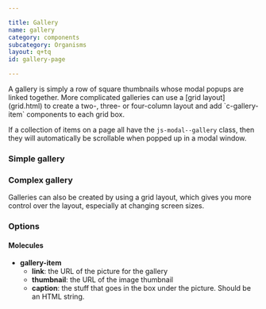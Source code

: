 ```yaml
---

title: Gallery
name: gallery
category: components
subcategory: Organisms
layout: q+tq
id: gallery-page

---
```


<div class="lead"><p>A gallery is simply a row of square thumbnails whose modal popups are linked together. More complicated galleries can use a [grid layout](grid.html) to create a two-, three- or four-column layout and add `c-gallery-item` components to each grid box.</p></div>

If a collection of items on a page all have the `js-modal--gallery` class, then they will automatically be scrollable when popped up in a modal window.

### Simple gallery

<script>
component("gallery-item", {
  "type": "landscape",
  "link": "http://lorempixel.com/1120/840/food/1",
  "thumbnail": "http://lorempixel.com/374/280/food/1"
})+
component("gallery-item", {
  "type": "landscape",
  "link": "http://lorempixel.com/1920/640/food/4",
  "thumbnail": "http://lorempixel.com/374/280/food/4",
  "caption": "<p>The University is in the middle of an unprecedented period of expansion and renewal.</p>"
})+
component("gallery-item", {
  "type": "portrait",
  "link": "http://lorempixel.com/840/1120/food/9",
  "thumbnail": "http://lorempixel.com/280/374/food/9",
  "caption": "<p>The University is in the middle of an unprecedented period of expansion and renewal.</p>"
})+
component("gallery-item", {
  "type": "portrait",
  "link": "http://lorempixel.com/640/1920/food/6",
  "thumbnail": "http://lorempixel.com/280/374/food/6"
})+
component("gallery-item", {
  "type": "portrait",
  "link": "http://lorempixel.com/1920/1920/food/7",
  "thumbnail": "http://lorempixel.com/280/374/food/7",
  "caption": "<p>Our investment in new colleges mean it has never been a better time to join our student body or research groups at York.</p>"
});

</script>

### Complex gallery

Galleries can also be created by using a grid layout, which gives you more control over the layout, especially at changing screen sizes.

<script>
var g1 = {
  "gallery-item": {
    "link": "http://lorempixel.com/1280/1280/food/1",
    "thumbnail": "http://lorempixel.com/280/280/food/1",
    "caption": "<p>The University is in the middle of an unprecedented period of expansion and renewal.</p>"
  }
};
var g2 = {
  "gallery-item": {
    "link": "http://lorempixel.com/1280/1280/food/4",
    "thumbnail": "http://lorempixel.com/280/280/food/4"
  }
};
var g3 = {
  "gallery-item": {
    "link": "http://lorempixel.com/1280/1280/food/7",
    "thumbnail": "http://lorempixel.com/280/280/food/7",
    "caption": "<p>Our investment in new colleges mean it has never been a better time to join our student body or research groups at York.</p>"
  }
};
component("grid", { "atoms": [
  { "grid-row": { "atoms": [
    { "grid-box": { "size": "third o-grid__box--full@medium", "atoms": g1 } },
    { "grid-box": { "size": "third o-grid__box--half@medium", "atoms": g2 } },
    { "grid-box": { "size": "third o-grid__box--half@medium", "atoms": g3 } }
  ] } },
  { "grid-row": { "atoms": [
    { "grid-box": { "size": "third o-grid__box--half@medium", "atoms": g2 } },
    { "grid-box": { "size": "third o-grid__box--quarter@medium", "atoms": g3 } },
    { "grid-box": { "size": "third o-grid__box--quarter@medium", "atoms": g1 } }
  ] } },
  { "grid-row": { "atoms": [
    { "grid-box": { "size": "third o-grid__box--half@medium", "atoms": g3 } },
    { "grid-box": { "size": "third o-grid__box--half@medium", "atoms": g2 } },
    { "grid-box": { "size": "third o-grid__box--full@medium", "atoms": g1 } }
  ] } }
] });

</script>


### Options

#### Molecules


* **gallery-item**
  * **link**: the URL of the picture for the gallery
  * **thumbnail**: the URL of the image thumbnail
  * **caption**: the stuff that goes in the box under the picture. Should be an HTML string.
